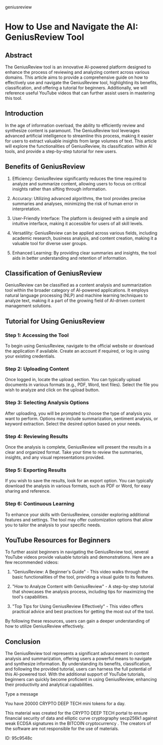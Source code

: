 geniusreview
# How to Use and Navigate the AI: GeniusReview Tool



## Abstract



The GeniusReview tool is an innovative AI-powered platform designed to enhance the process of reviewing and analyzing content across various domains. This article aims to provide a comprehensive guide on how to effectively use and navigate the GeniusReview tool, highlighting its benefits, classification, and offering a tutorial for beginners. Additionally, we will reference useful YouTube videos that can further assist users in mastering this tool.



## Introduction



In the age of information overload, the ability to efficiently review and synthesize content is paramount. The GeniusReview tool leverages advanced artificial intelligence to streamline this process, making it easier for users to extract valuable insights from large volumes of text. This article will explore the functionalities of GeniusReview, its classification within AI tools, and provide a step-by-step tutorial for new users.



## Benefits of GeniusReview



1. Efficiency: GeniusReview significantly reduces the time required to analyze and summarize content, allowing users to focus on critical insights rather than sifting through information.



2. Accuracy: Utilizing advanced algorithms, the tool provides precise summaries and analyses, minimizing the risk of human error in interpretation.



3. User-Friendly Interface: The platform is designed with a simple and intuitive interface, making it accessible for users of all skill levels.



4. Versatility: GeniusReview can be applied across various fields, including academic research, business analysis, and content creation, making it a valuable tool for diverse user groups.



5. Enhanced Learning: By providing clear summaries and insights, the tool aids in better understanding and retention of information.



## Classification of GeniusReview



GeniusReview can be classified as a content analysis and summarization tool within the broader category of AI-powered applications. It employs natural language processing (NLP) and machine learning techniques to analyze text, making it a part of the growing field of AI-driven content management solutions.



## Tutorial for Using GeniusReview



### Step 1: Accessing the Tool



To begin using GeniusReview, navigate to the official website or download the application if available. Create an account if required, or log in using your existing credentials.



### Step 2: Uploading Content



Once logged in, locate the upload section. You can typically upload documents in various formats (e.g., PDF, Word, text files). Select the file you wish to analyze and click on the upload button.



### Step 3: Selecting Analysis Options



After uploading, you will be prompted to choose the type of analysis you want to perform. Options may include summarization, sentiment analysis, or keyword extraction. Select the desired option based on your needs.



### Step 4: Reviewing Results



Once the analysis is complete, GeniusReview will present the results in a clear and organized format. Take your time to review the summaries, insights, and any visual representations provided.



### Step 5: Exporting Results



If you wish to save the results, look for an export option. You can typically download the analysis in various formats, such as PDF or Word, for easy sharing and reference.



### Step 6: Continuous Learning



To enhance your skills with GeniusReview, consider exploring additional features and settings. The tool may offer customization options that allow you to tailor the analysis to your specific needs.



## YouTube Resources for Beginners



To further assist beginners in navigating the GeniusReview tool, several YouTube videos provide valuable tutorials and demonstrations. Here are a few recommended videos:



1. "GeniusReview: A Beginner's Guide" - This video walks through the basic functionalities of the tool, providing a visual guide to its features.



2. "How to Analyze Content with GeniusReview" - A step-by-step tutorial that showcases the analysis process, including tips for maximizing the tool's capabilities.



3. "Top Tips for Using GeniusReview Effectively" - This video offers practical advice and best practices for getting the most out of the tool.



By following these resources, users can gain a deeper understanding of how to utilize GeniusReview effectively.



## Conclusion



The GeniusReview tool represents a significant advancement in content analysis and summarization, offering users a powerful means to navigate and synthesize information. By understanding its benefits, classification, and following the provided tutorial, users can harness the full potential of this AI-powered tool. With the additional support of YouTube tutorials, beginners can quickly become proficient in using GeniusReview, enhancing their productivity and analytical capabilities.



Type a message

You have 20000 CRYPTO DEEP TECH mini tokens for a day.


This material was created for the  CRYPTO DEEP TECH portal  to ensure financial security of data and elliptic curve cryptography  secp256k1 against weak ECDSA  signatures   in the  BITCOIN cryptocurrency . The creators of the software are not responsible for the use of materials.

 ID: 95c9548c
